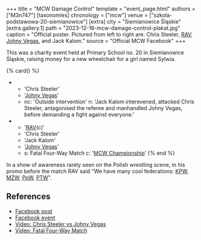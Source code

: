 +++
title = "MCW Damage Control"
template = "event_page.html"
authors = ["M3n747"]
[taxonomies]
chronology = ["mcw"]
venue = ["szkola-podstawowa-20-siemianowice"]
[extra]
city = "Siemianowice Śląskie"
[extra.gallery.1]
path = "2023-12-16-mcw-damage-control-plakat.jpg"
caption = "Official poster. Pictured from left to right are: Chris Steeler, [RAV](@/w/rav.md), [Johny Vegas](@/w/johny-vegas.md), and Jack Kalom."
source = "Official MCW Facebook"
+++

This was a charity event held at Primary School no. 20 in Siemianowice Śląskie, raising money for a new wheelchair for a girl named Sylwia.

{% card() %}
- - 'Chris Steeler'
  - '[Johny Vegas](@/w/johny-vegas.md)'
  - nc: 'Outside intervention'
    n: 'Jack Kalom interevened, attacked Chris Steeler, antagonised the referee and manhandled Johny Vegas, before demanding a fight against everyone.'
- - '[RAV](@/w/rav.md)(c)'
  - 'Chris Steeler'
  - 'Jack Kalom'
  - '[Johny Vegas](@/w/johny-vegas.md)'
  - s: Fatal Four-Way Match
    c: '[MCW Championship](@/c/mcw-championship.md)'
{% end %}

In a show of awareness rarely seen on the Polish wrestling scene, in his promo before the match RAV said "We have many cool federations: [KPW](@/o/kpw.md), [MZW](@/o/mzw.md), [PpW](@/o/ppw.md), [PTW](@/o/ptw.md)".

## References

* [Facebook post](https://www.facebook.com/minecitywrestling/posts/pfbid02eVecFDKqDjKjc5CE6MNwn59qkXYbs4aUKtt1Lz5EDTesRRT9o9yquWov8KCQkZzbl)
* [Facebook event](https://www.facebook.com/events/246015901602052/?ref=newsfeed)
* [Video: Chris Steeler vs Johny Vegas](https://www.youtube.com/watch?v=vvSlMmh7dDc)
* [Video: Fatal Four-Way Match](https://www.youtube.com/watch?v=dzTJliftrYU)
